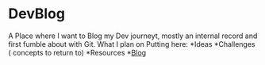 # DevBlog
A Place where I want to Blog my Dev journeyt, mostly an internal record and first fumble about with Git.
What I plan on Putting here:
*Ideas
*Challenges ( concepts to return to)
*Resources
*[Blog](./otherPages/blog.txt)
